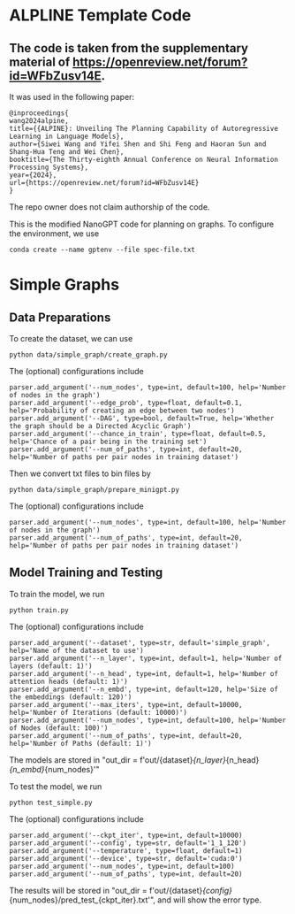 # ALPLINE Template Code

## The code is taken from the supplementary material of https://openreview.net/forum?id=WFbZusv14E. 
It was used in the following paper:

    @inproceedings{
    wang2024alpine,
    title={{ALPINE}: Unveiling The Planning Capability of Autoregressive Learning in Language Models},
    author={Siwei Wang and Yifei Shen and Shi Feng and Haoran Sun and Shang-Hua Teng and Wei Chen},
    booktitle={The Thirty-eighth Annual Conference on Neural Information Processing Systems},
    year={2024},
    url={https://openreview.net/forum?id=WFbZusv14E}
    }
The repo owner does not claim authorship of the code.

This is the modified NanoGPT code for planning on graphs. To configure the environment, we use

    conda create --name gptenv --file spec-file.txt

# Simple Graphs

## Data Preparations

To create the dataset, we can use

    python data/simple_graph/create_graph.py

The (optional) configurations include

    parser.add_argument('--num_nodes', type=int, default=100, help='Number of nodes in the graph')  
    parser.add_argument('--edge_prob', type=float, default=0.1, help='Probability of creating an edge between two nodes')  
    parser.add_argument('--DAG', type=bool, default=True, help='Whether the graph should be a Directed Acyclic Graph')  
    parser.add_argument('--chance_in_train', type=float, default=0.5, help='Chance of a pair being in the training set')  
    parser.add_argument('--num_of_paths', type=int, default=20, help='Number of paths per pair nodes in training dataset')  
 

 

Then we convert txt files to bin files by 
 
    python data/simple_graph/prepare_minigpt.py

The (optional) configurations include

    parser.add_argument('--num_nodes', type=int, default=100, help='Number of nodes in the graph')  
    parser.add_argument('--num_of_paths', type=int, default=20, help='Number of paths per pair nodes in training dataset')  



## Model Training and Testing
To train the model, we run

    python train.py


The  (optional) configurations include 

    parser.add_argument('--dataset', type=str, default='simple_graph', help='Name of the dataset to use') 
    parser.add_argument('--n_layer', type=int, default=1, help='Number of layers (default: 1)') 
    parser.add_argument('--n_head', type=int, default=1, help='Number of attention heads (default: 1)')  
    parser.add_argument('--n_embd', type=int, default=120, help='Size of the embeddings (default: 120)')
    parser.add_argument('--max_iters', type=int, default=10000, help='Number of Iterations (default: 10000)')
    parser.add_argument('--num_nodes', type=int, default=100, help='Number of Nodes (default: 100)')
    parser.add_argument('--num_of_paths', type=int, default=20, help='Number of Paths (default: 1)')

The models are stored in "out_dir = f'out/{dataset}_{n_layer}_{n_head}_{n_embd}_{num_nodes}'"



To test the model, we run

    python test_simple.py 
The  (optional) configurations include 

    parser.add_argument('--ckpt_iter', type=int, default=10000)
    parser.add_argument('--config', type=str, default='1_1_120')
    parser.add_argument('--temperature', type=float, default=1)
    parser.add_argument('--device', type=str, default='cuda:0')
    parser.add_argument('--num_nodes', type=int, default=100)
    parser.add_argument('--num_of_paths', type=int, default=20)




The results will be stored in "out_dir = f'out/{dataset}_{config}_{num_nodes}/pred_test_{ckpt_iter}.txt'", and will show the error type.
    

 
